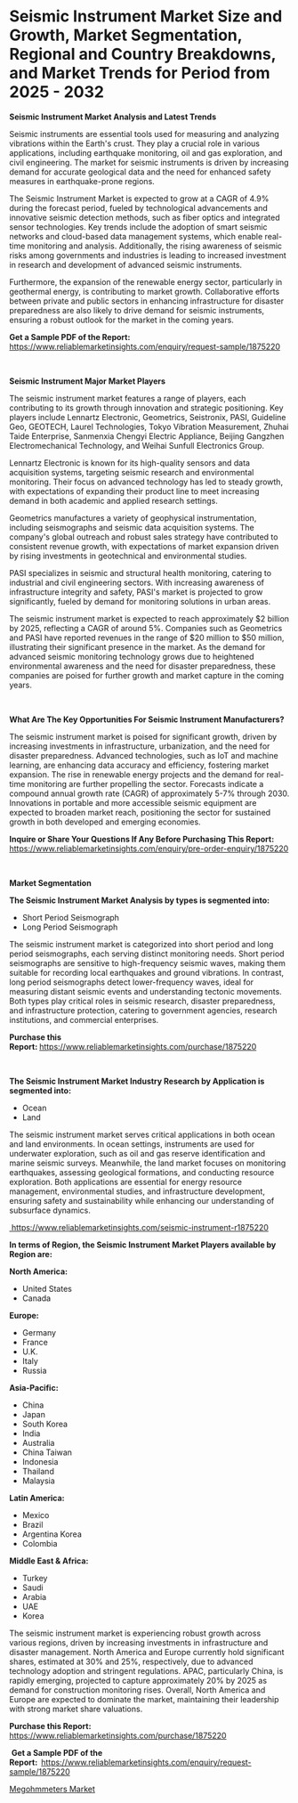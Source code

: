 <p><h1>Seismic Instrument Market Size and Growth, Market Segmentation, Regional and Country Breakdowns, and Market Trends for Period from 2025 -  2032</h1></p><p><strong>Seismic Instrument Market Analysis and Latest Trends</strong></p>
<p><p>Seismic instruments are essential tools used for measuring and analyzing vibrations within the Earth's crust. They play a crucial role in various applications, including earthquake monitoring, oil and gas exploration, and civil engineering. The market for seismic instruments is driven by increasing demand for accurate geological data and the need for enhanced safety measures in earthquake-prone regions.</p><p>The Seismic Instrument Market is expected to grow at a CAGR of 4.9% during the forecast period, fueled by technological advancements and innovative seismic detection methods, such as fiber optics and integrated sensor technologies. Key trends include the adoption of smart seismic networks and cloud-based data management systems, which enable real-time monitoring and analysis. Additionally, the rising awareness of seismic risks among governments and industries is leading to increased investment in research and development of advanced seismic instruments.</p><p>Furthermore, the expansion of the renewable energy sector, particularly in geothermal energy, is contributing to market growth. Collaborative efforts between private and public sectors in enhancing infrastructure for disaster preparedness are also likely to drive demand for seismic instruments, ensuring a robust outlook for the market in the coming years.</p></p>
<p><strong>Get a Sample PDF of the Report:&nbsp;</strong> <a href="https://www.reliablemarketinsights.com/enquiry/request-sample/1875220?utm_campaign=3040&utm_medium=2&utm_source=Github&utm_content=ia&utm_term=11042025&utm_id=seismic-instrument">https://www.reliablemarketinsights.com/enquiry/request-sample/1875220</a></p>
<p>&nbsp;</p>
<p><strong>Seismic Instrument Major Market Players</strong></p>
<p><p>The seismic instrument market features a range of players, each contributing to its growth through innovation and strategic positioning. Key players include Lennartz Electronic, Geometrics, Seistronix, PASI, Guideline Geo, GEOTECH, Laurel Technologies, Tokyo Vibration Measurement, Zhuhai Taide Enterprise, Sanmenxia Chengyi Electric Appliance, Beijing Gangzhen Electromechanical Technology, and Weihai Sunfull Electronics Group.</p><p>Lennartz Electronic is known for its high-quality sensors and data acquisition systems, targeting seismic research and environmental monitoring. Their focus on advanced technology has led to steady growth, with expectations of expanding their product line to meet increasing demand in both academic and applied research settings.</p><p>Geometrics manufactures a variety of geophysical instrumentation, including seismographs and seismic data acquisition systems. The company's global outreach and robust sales strategy have contributed to consistent revenue growth, with expectations of market expansion driven by rising investments in geotechnical and environmental studies.</p><p>PASI specializes in seismic and structural health monitoring, catering to industrial and civil engineering sectors. With increasing awareness of infrastructure integrity and safety, PASI's market is projected to grow significantly, fueled by demand for monitoring solutions in urban areas.</p><p>The seismic instrument market is expected to reach approximately $2 billion by 2025, reflecting a CAGR of around 5%. Companies such as Geometrics and PASI have reported revenues in the range of $20 million to $50 million, illustrating their significant presence in the market. As the demand for advanced seismic monitoring technology grows due to heightened environmental awareness and the need for disaster preparedness, these companies are poised for further growth and market capture in the coming years.</p></p>
<p>&nbsp;</p>
<p><strong>What Are The Key Opportunities For Seismic Instrument Manufacturers?</strong></p>
<p><p>The seismic instrument market is poised for significant growth, driven by increasing investments in infrastructure, urbanization, and the need for disaster preparedness. Advanced technologies, such as IoT and machine learning, are enhancing data accuracy and efficiency, fostering market expansion. The rise in renewable energy projects and the demand for real-time monitoring are further propelling the sector. Forecasts indicate a compound annual growth rate (CAGR) of approximately 5-7% through 2030. Innovations in portable and more accessible seismic equipment are expected to broaden market reach, positioning the sector for sustained growth in both developed and emerging economies.</p></p>
<p><strong>Inquire or Share Your Questions If Any Before Purchasing This Report:</strong> <a href="https://www.reliablemarketinsights.com/enquiry/pre-order-enquiry/1875220?utm_campaign=3040&utm_medium=2&utm_source=Github&utm_content=ia&utm_term=11042025&utm_id=seismic-instrument">https://www.reliablemarketinsights.com/enquiry/pre-order-enquiry/1875220</a></p>
<p>&nbsp;</p>
<p><strong>Market Segmentation</strong></p>
<p><strong>The Seismic Instrument Market Analysis by types is segmented into:</strong></p>
<p><ul><li>Short Period Seismograph</li><li>Long Period Seismograph</li></ul></p>
<p><p>The seismic instrument market is categorized into short period and long period seismographs, each serving distinct monitoring needs. Short period seismographs are sensitive to high-frequency seismic waves, making them suitable for recording local earthquakes and ground vibrations. In contrast, long period seismographs detect lower-frequency waves, ideal for measuring distant seismic events and understanding tectonic movements. Both types play critical roles in seismic research, disaster preparedness, and infrastructure protection, catering to government agencies, research institutions, and commercial enterprises.</p></p>
<p><strong>Purchase this Report:&nbsp;</strong><a href="https://www.reliablemarketinsights.com/purchase/1875220?utm_campaign=3040&utm_medium=2&utm_source=Github&utm_content=ia&utm_term=11042025&utm_id=seismic-instrument">https://www.reliablemarketinsights.com/purchase/1875220</a></p>
<p>&nbsp;</p>
<p><strong>The Seismic Instrument Market Industry Research by Application is segmented into:</strong></p>
<p><ul><li>Ocean</li><li>Land</li></ul></p>
<p><p>The seismic instrument market serves critical applications in both ocean and land environments. In ocean settings, instruments are used for underwater exploration, such as oil and gas reserve identification and marine seismic surveys. Meanwhile, the land market focuses on monitoring earthquakes, assessing geological formations, and conducting resource exploration. Both applications are essential for energy resource management, environmental studies, and infrastructure development, ensuring safety and sustainability while enhancing our understanding of subsurface dynamics.</p></p>
<p><a href="https://www.reliablemarketinsights.com/seismic-instrument-r1875220?utm_campaign=3040&utm_medium=2&utm_source=Github&utm_content=ia&utm_term=11042025&utm_id=seismic-instrument">&nbsp;https://www.reliablemarketinsights.com/seismic-instrument-r1875220</a></p>
<p><strong>In terms of Region, the Seismic Instrument Market Players available by Region are:</strong></p>
<p>
    <p> <strong> North America: </strong>
        <ul>
            <li>United States</li>
            <li>Canada</li>
        </ul>
        </p> 
    <p> <strong> Europe: </strong>
        <ul>
            <li>Germany</li>
            <li>France</li>
            <li>U.K.</li>
            <li>Italy</li>
            <li>Russia</li>
        </ul>
        </p> 
    <p> <strong> Asia-Pacific: </strong>
        <ul>
            <li>China</li>
            <li>Japan</li>
            <li>South Korea</li>
            <li>India</li>
            <li>Australia</li>
            <li>China Taiwan</li>
            <li>Indonesia</li>
            <li>Thailand</li>
            <li>Malaysia</li>
        </ul>
        </p> 
    <p> <strong> Latin America: </strong>
        <ul>
            <li>Mexico</li>
            <li>Brazil</li>
            <li>Argentina Korea</li>
            <li>Colombia</li>
        </ul>
        </p> 
    <p> <strong> Middle East & Africa: </strong>
        <ul>
            <li>Turkey</li>
            <li>Saudi</li>
            <li>Arabia</li>
            <li>UAE</li>
            <li>Korea</li>
        </ul>
    </p>
    </p>
<p><p>The seismic instrument market is experiencing robust growth across various regions, driven by increasing investments in infrastructure and disaster management. North America and Europe currently hold significant shares, estimated at 30% and 25%, respectively, due to advanced technology adoption and stringent regulations. APAC, particularly China, is rapidly emerging, projected to capture approximately 20% by 2025 as demand for construction monitoring rises. Overall, North America and Europe are expected to dominate the market, maintaining their leadership with strong market share valuations.</p></p>
<p><strong>Purchase this Report: </strong><a href="https://www.reliablemarketinsights.com/purchase/1875220?utm_campaign=3040&utm_medium=2&utm_source=Github&utm_content=ia&utm_term=11042025&utm_id=seismic-instrument">https://www.reliablemarketinsights.com/purchase/1875220</a></p>
<p>&nbsp;<strong>Get a Sample PDF of the Report:&nbsp;&nbsp;</strong><a href="https://www.reliablemarketinsights.com/enquiry/request-sample/1875220?utm_campaign=3040&utm_medium=2&utm_source=Github&utm_content=ia&utm_term=11042025&utm_id=seismic-instrument">https://www.reliablemarketinsights.com/enquiry/request-sample/1875220</a></p>
<p><strong></strong></p>
<p><p><a href="https://github.com/tanckfelli84/Market-Research-Report-List-1/blob/main/megohmmeters-market.md?utm_campaign=3040&utm_medium=2&utm_source=Github&utm_content=ia&utm_term=11042025&utm_id=seismic-instrument">Megohmmeters Market</a></p></p>